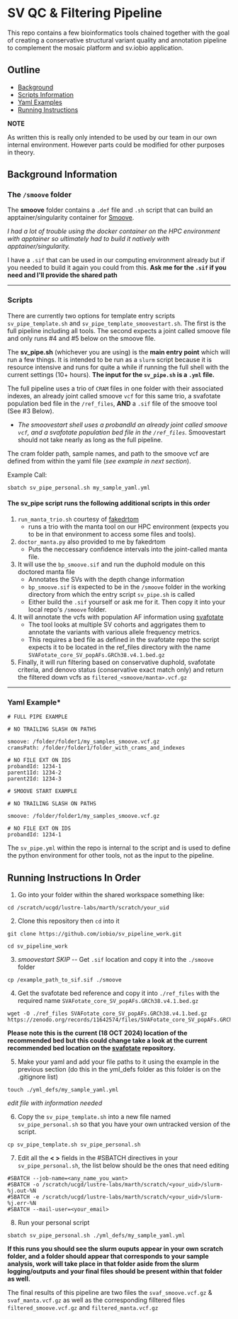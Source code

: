 # SV QC & Filtering Pipeline

This repo contains a few bioinformatics tools chained together with the goal of creating a conservative structural variant quality and annotation pipeline to complement the mosaic platform and sv.iobio application.

## Outline

- [Background](#background-information)
- [Scripts Information](#scripts)
- [Yaml Examples](#yaml-example)
- [Running Instructions](#running-instructions-in-order)

**NOTE**

As written this is really only intended to be used by our team in our own internal environment. However parts could be modified for other purposes in theory. 

## Background Information

### The `/smoove` folder

The **smoove** folder contains a `.def` file and `.sh` script that can build an apptainer/singularity container for [Smoove](https://github.com/brentp/smoove/tree/master). 

*I had a lot of trouble using the docker container on the HPC environment with apptainer so ultimately had to build it natively with apptainer/singularity.*

I have a `.sif` that can be used in our computing environment already but if you needed to build it again you could from this. **Ask me for the `.sif` if you need and I'll provide the shared path**

---

### Scripts

There are currently two options for template entry scripts `sv_pipe_template.sh` and `sv_pipe_template_smoovestart.sh`. The first is the full pipeline including all tools. The second expects a joint called smoove file and only runs #4 and #5 below on the smoove file.

The **sv_pipe.sh** (whichever you are using) is the **main entry point** which will run a few things. It is intended to be run as a `slurm` script because it is resource intensive and runs for quite a while if running the full shell with the current settings (10+ hours). **The input for the `sv_pipe.sh` is a `.yml` file.**

The full pipeline uses a trio of `CRAM` files in one folder with their associated indexes, an already joint called smoove `vcf` for this same trio, a svafotate population bed file in the `/ref_files`, **AND** a `.sif` file of the smoove tool (See #3 Below). 

- *The smoovestart shell uses a probandId an already joint called smoove `vcf`, and a svafotate population bed file in the `/ref_files`.* Smoovestart should not take nearly as long as the full pipeline.

The cram folder path, sample names, and path to the smoove vcf are defined from within the yaml file (*see example in next section*). 

Example Call:
```
sbatch sv_pipe_personal.sh my_sample_yaml.yml
```

#### The sv_pipe script runs the following additional scripts in this order

1. `run_manta_trio.sh` courtesy of [fakedrtom](https://github.com/fakedrtom)
    - runs a trio with the manta tool on our HPC environment (expects you to be in that environment to access some files and tools).
2. `doctor_manta.py` also provided to me by fakedrtom
    - Puts the neccessary confidence intervals into the joint-called manta file.
3. It will use the `bp_smoove.sif` and run the duphold module on this doctored manta file
    - Annotates the SVs with the depth change information
    - `bp_smoove.sif` is expected to be in the `/smoove` folder in the working directory from which the entry script `sv_pipe.sh` is called
    - Either build the `.sif` yourself or ask me for it. Then copy it into your local repo's `/smoove` folder.
4. It will annotate the vcfs with population AF information using [svafotate](https://github.com/fakedrtom/SVAFotate)
    - The tool looks at multiple SV cohorts and aggrigates them to annotate the variants with various allele frequency metrics.
    - This requires a bed file as defined in the svafotate repo the script expects it to be located in the ref_files directory with the name `SVAFotate_core_SV_popAFs.GRCh38.v4.1.bed.gz`
5. Finally, it will run filtering based on conservative duphold, svafotate criteria, and denovo status (conservative exact match only) and return the filtered down vcfs as `filtered_<smoove/manta>.vcf.gz`

---

### Yaml Example*

```
# FULL PIPE EXAMPLE

# NO TRAILING SLASH ON PATHS

smoove: /folder/folder1/my_samples_smoove.vcf.gz
cramsPath: /folder/folder1/folder_with_crams_and_indexes

# NO FILE EXT ON IDS
probandId: 1234-1
parent1Id: 1234-2
parent2Id: 1234-3

```
```
# SMOOVE START EXAMPLE

# NO TRAILING SLASH ON PATHS

smoove: /folder/folder1/my_samples_smoove.vcf.gz

# NO FILE EXT ON IDS
probandId: 1234-1

```
The `sv_pipe.yml` within the repo is internal to the script and is used to define the python environment for other tools, not as the input to the pipeline.

## Running Instructions In Order

1. Go into your folder within the shared workspace something like: 
```
cd /scratch/ucgd/lustre-labs/marth/scratch/your_uid
```

2. Clone this repository then `cd` into it 
```
git clone https://github.com/iobio/sv_pipeline_work.git

cd sv_pipeline_work
```

3. *smoovestart SKIP --* Get `.sif` location and copy it into the `./smoove` folder 
```
cp /example_path_to_sif.sif ./smoove
```

4. Get the svafotate bed reference and copy it into `./ref_files` with the required name `SVAFotate_core_SV_popAFs.GRCh38.v4.1.bed.gz`
```
wget -O ./ref_files SVAFotate_core_SV_popAFs.GRCh38.v4.1.bed.gz https://zenodo.org/records/11642574/files/SVAFotate_core_SV_popAFs.GRCh38.v4.1.bed.gz
```
**Please note this is the current (18 OCT 2024) location of the recommended bed but this could change take a look at the current recommended bed location on the [svafotate](https://github.com/fakedrtom/SVAFotate?tab=readme-ov-file) repository.**

5. Make your yaml and add your file paths to it using the example in the previous section (do this in the yml_defs folder as this folder is on the .gitignore list)
```
touch ./yml_defs/my_sample_yaml.yml
```
*edit file with information needed*

6. Copy the `sv_pipe_template.sh` into a new file named `sv_pipe_personal.sh` so that you have your own untracked version of the script.
```
cp sv_pipe_template.sh sv_pipe_personal.sh
```

7. Edit all the **< >** fields in the #SBATCH directives in your `sv_pipe_personal.sh`, the list below should be the ones that need editing
```
#SBATCH --job-name=<any_name_you_want>
#SBATCH -o /scratch/ucgd/lustre-labs/marth/scratch/<your_uid>/slurm-%j.out-%N
#SBATCH -e /scratch/ucgd/lustre-labs/marth/scratch/<your_uid>/slurm-%j.err-%N
#SBATCH --mail-user=<your_email>
```
8. Run your personal script
```
sbatch sv_pipe_personal.sh ./yml_defs/my_sample_yaml.yml
```

**If this runs you should see the slurm ouputs appear in your own scratch folder, and a folder should appear that corresponds to your sample analysis, work will take place in that folder aside from the slurm logging/outputs and your final files should be present within that folder as well.**

The final results of this pipeline are two files the `svaf_smoove.vcf.gz` & `svaf_manta.vcf.gz` as well as the corresponding filltered files `filtered_smoove.vcf.gz` and `filtered_manta.vcf.gz`
